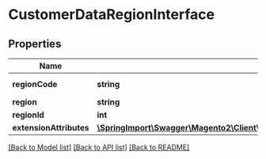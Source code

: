 # CustomerDataRegionInterface

## Properties
Name | Type | Description | Notes
------------ | ------------- | ------------- | -------------
**regionCode** | **string** | Region code | 
**region** | **string** | Region | 
**regionId** | **int** | Region id | 
**extensionAttributes** | [**\SpringImport\Swagger\Magento2\Client\Model\CustomerDataRegionExtensionInterface**](CustomerDataRegionExtensionInterface.md) |  | [optional] 

[[Back to Model list]](../README.md#documentation-for-models) [[Back to API list]](../README.md#documentation-for-api-endpoints) [[Back to README]](../README.md)


